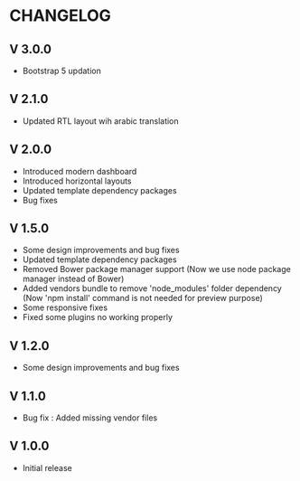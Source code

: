 # CHANGELOG


## V 3.0.0
- Bootstrap 5 updation

## V 2.1.0

- Updated RTL layout wih arabic translation

## V 2.0.0

- Introduced modern dashboard
- Introduced horizontal layouts
- Updated template dependency packages
- Bug fixes

## V 1.5.0

- Some design improvements and bug fixes
- Updated template dependency packages
- Removed Bower package manager support
  (Now we use node package manager instead of Bower)
- Added vendors bundle to remove 'node_modules' folder dependency
  (Now 'npm install' command is not needed for preview purpose)
- Some responsive fixes
- Fixed some plugins no working properly

## V 1.2.0

- Some design improvements and bug fixes

## V 1.1.0

- Bug fix : Added missing vendor files

## V 1.0.0

- Initial release
